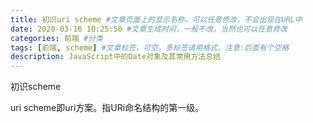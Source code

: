 ```yaml
---
title: 初识uri scheme #文章页面上的显示名称，可以任意修改，不会出现在URL中
date: 2020-03-16 10:25:50 #文章生成时间，一般不改，当然也可以任意修改
categories: 前端 #分类
tags: [前端, scheme] #文章标签，可空，多标签请用格式，注意:后面有个空格
description: JavaScript中的Date对象及其常用方法总结
---
```


初识scheme
<!-- more -->
uri scheme即uri方案。指URi命名结构的第一级。